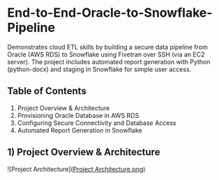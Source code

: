 # End-to-End-Oracle-to-Snowflake-Pipeline
Demonstrates cloud ETL skills by building a secure data pipeline from Oracle (AWS RDS) to Snowflake using Fivetran over SSH (via an EC2 server). The project includes automated report generation with Python (python-docx) and staging in Snowflake for simple user access.

## Table of Contents
1) Project Overview & Architecture
2) Provisioning Oracle Database in AWS RDS
3) Configuring Secure Connectivity and Database Access
4) Automated Report Generation in Snowflake

## 1) Project Overview & Architecture
![Project Architecture]([Project Architecture.png](https://github.com/jerryzhangdata/End-to-End-Oracle-to-Snowflake-Pipeline/blob/main/Project%20Architecture.png))
